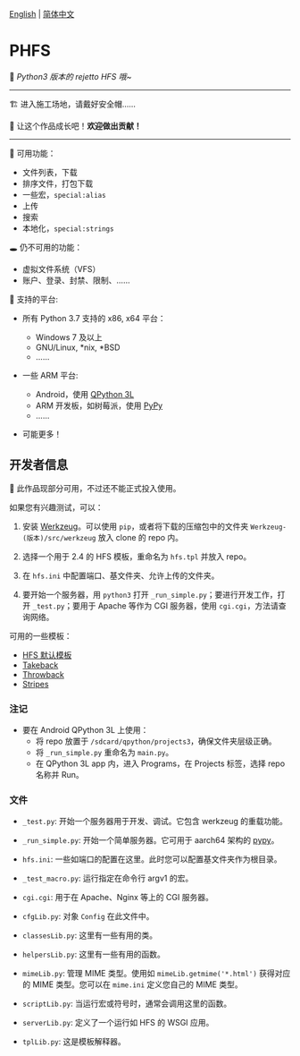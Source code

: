 [English](./README.md) | [简体中文](./README-zh-CN.md)

# PHFS
💫 *Python3 版本的 rejetto HFS 哦~*

----
🏗 进入施工场地，请戴好安全帽……

🎉 让这个作品成长吧！**欢迎做出贡献！**

----

👏 可用功能：

- 文件列表，下载
- 排序文件，打包下载
- 一些宏，`special:alias`
- 上传
- 搜索
- 本地化，`special:strings`

🕳 仍不可用的功能：

- 虚拟文件系统（VFS）
- 账户、登录、封禁、限制、……

🍉 支持的平台:

- 所有 Python 3.7 支持的 x86, x64 平台：
  - Windows 7 及以上
  - GNU/Linux, *nix, *BSD
  - ……

- 一些 ARM 平台:
  - Android，使用 [QPython 3L](https://www.qpython.org/)
  - ARM 开发板，如树莓派，使用 [PyPy](https://www.pypy.org/)
  - ……

- 可能更多！

## 开发者信息

👀 此作品现部分可用，不过还不能正式投入使用。

如果您有兴趣测试，可以：

1. 安装 [Werkzeug](https://pypi.org/project/Werkzeug/)。可以使用 `pip`，或者将下载的压缩包中的文件夹 `Werkzeug-(版本)/src/werkzeug` 放入 clone 的 repo 内。

2. 选择一个用于 2.4 的 HFS 模板，重命名为 `hfs.tpl` 并放入 repo。

3. 在 `hfs.ini` 中配置端口、基文件夹、允许上传的文件夹。

4. 要开始一个服务器，用 `python3` 打开 `_run_simple.py`；要进行开发工作，打开 `_test.py`；要用于 Apache 等作为 CGI 服务器，使用 `cgi.cgi`，方法请查询网络。

可用的一些模板：

- [HFS 默认模板](https://github.com/rejetto/hfs2/raw/master/default.tpl)
- [Takeback](https://github.com/NaitLee/Takeback-HFS-Template/releases/latest)
- [Throwback](http://rejetto.com/forum/index.php?topic=12055.0)
- [Stripes](http://rejetto.com/forum/index.php?topic=13415.0)

### 注记

- 要在 Android QPython 3L 上使用：
  - 将 repo 放置于 `/sdcard/qpython/projects3`，确保文件夹层级正确。
  - 将 `_run_simple.py` 重命名为 `main.py`。
  - 在 QPython 3L app 内，进入 Programs，在 Projects 标签，选择 repo 名称并 Run。

### 文件

- `_test.py`: 开始一个服务器用于开发、调试。它包含 werkzeug 的重载功能。
- `_run_simple.py`: 开始一个简单服务器。它可用于 aarch64 架构的 [pypy](https://www.pypy.org/)。
- `hfs.ini`: 一些如端口的配置在这里。此时您可以配置基文件夹作为根目录。

- `_test_macro.py`: 运行指定在命令行 argv1 的宏。
- `cgi.cgi`: 用于在 Apache、Nginx 等上的 CGI 服务器。

- `cfgLib.py`: 对象 `Config` 在此文件中。
- `classesLib.py`: 这里有一些有用的类。
- `helpersLib.py`: 这里有一些有用的函数。
- `mimeLib.py`: 管理 MIME 类型。使用如 `mimeLib.getmime('*.html')` 获得对应的 MIME 类型。您可以在 `mime.ini` 定义您自己的 MIME 类型。
- `scriptLib.py`: 当运行宏或符号时，通常会调用这里的函数。
- `serverLib.py`: 定义了一个运行如 HFS 的 WSGI 应用。
- `tplLib.py`: 这是模板解释器。
